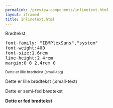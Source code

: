 ```yaml
--- 
permalink: /preview-components/inlinetext.html
layout: iframed 
title: Inlinetext.html
---
```

<div class="container">
    <div class="row">
        <div class="col-12">
            <div class="row">
                <div class="col-12 col-md-6">
                    <p>Brødtekst</p>
                </div>
                <div class="col-12 col-md-6">
                    <pre>font-family: "IBMPlexSans","system"<br>font-weight:400<br>font-size:1.6rem<br>line-height:2.4rem<br>margin:0 0 2.4rem 0</pre>
                </div>
            </div>
            <p><small>Dette er lille brødtekst (small-tag)</small></p>
            <p class="small-text">Dette er lille brødtekst (.small-text)</p>
            <p class="weight-semibold">Dette er semi-fed brødtekst</p>
            <p><strong>Dette er fed brødtekst</strong></p>
        </div>
    </div>
</div>